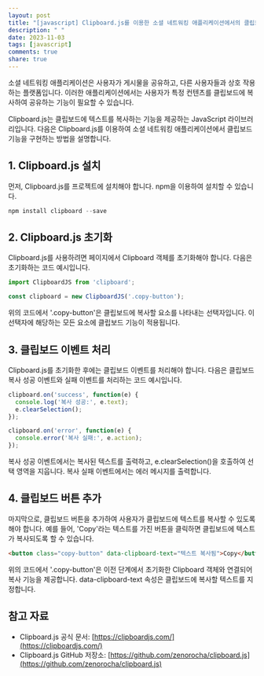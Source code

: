 ```yaml
---
layout: post
title: "[javascript] Clipboard.js를 이용한 소셜 네트워킹 애플리케이션에서의 클립보드 기능 구현 방법"
description: " "
date: 2023-11-03
tags: [javascript]
comments: true
share: true
---
```


소셜 네트워킹 애플리케이션은 사용자가 게시물을 공유하고, 다른 사용자들과 상호 작용하는 플랫폼입니다. 이러한 애플리케이션에서는 사용자가 특정 컨텐츠를 클립보드에 복사하여 공유하는 기능이 필요할 수 있습니다.

Clipboard.js는 클립보드에 텍스트를 복사하는 기능을 제공하는 JavaScript 라이브러리입니다. 다음은 Clipboard.js를 이용하여 소셜 네트워킹 애플리케이션에서 클립보드 기능을 구현하는 방법을 설명합니다.

## 1. Clipboard.js 설치

먼저, Clipboard.js를 프로젝트에 설치해야 합니다. npm을 이용하여 설치할 수 있습니다.

```javascript
npm install clipboard --save
```

## 2. Clipboard.js 초기화

Clipboard.js를 사용하려면 페이지에서 Clipboard 객체를 초기화해야 합니다. 다음은 초기화하는 코드 예시입니다.

```javascript
import ClipboardJS from 'clipboard';

const clipboard = new ClipboardJS('.copy-button');
```

위의 코드에서 '.copy-button'은 클립보드에 복사할 요소를 나타내는 선택자입니다. 이 선택자에 해당하는 모든 요소에 클립보드 기능이 적용됩니다.

## 3. 클립보드 이벤트 처리

Clipboard.js를 초기화한 후에는 클립보드 이벤트를 처리해야 합니다. 다음은 클립보드 복사 성공 이벤트와 실패 이벤트를 처리하는 코드 예시입니다.

```javascript
clipboard.on('success', function(e) {
  console.log('복사 성공:', e.text);
  e.clearSelection();
});

clipboard.on('error', function(e) {
  console.error('복사 실패:', e.action);
});
```

복사 성공 이벤트에서는 복사된 텍스트를 출력하고, e.clearSelection()을 호출하여 선택 영역을 지웁니다. 복사 실패 이벤트에서는 에러 메시지를 출력합니다.

## 4. 클립보드 버튼 추가

마지막으로, 클립보드 버튼을 추가하여 사용자가 클립보드에 텍스트를 복사할 수 있도록 해야 합니다. 예를 들어, 'Copy'라는 텍스트를 가진 버튼을 클릭하면 클립보드에 텍스트가 복사되도록 할 수 있습니다.

```html
<button class="copy-button" data-clipboard-text="텍스트 복사됨">Copy</button>
```

위의 코드에서 '.copy-button'은 이전 단계에서 초기화한 Clipboard 객체와 연결되어 복사 기능을 제공합니다. data-clipboard-text 속성은 클립보드에 복사할 텍스트를 지정합니다.

## 참고 자료

- Clipboard.js 공식 문서: [https://clipboardjs.com/](https://clipboardjs.com/)
- Clipboard.js GitHub 저장소: [https://github.com/zenorocha/clipboard.js](https://github.com/zenorocha/clipboard.js)